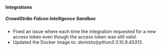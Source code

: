 #### Integrations
##### CrowdStrike Falcon Intelligence Sandbox
- Fixed an issue where each time the integration requested for a new access token even though the access token was still valid.
- Updated the Docker image to: *demisto/python3:3.10.9.45313*.
